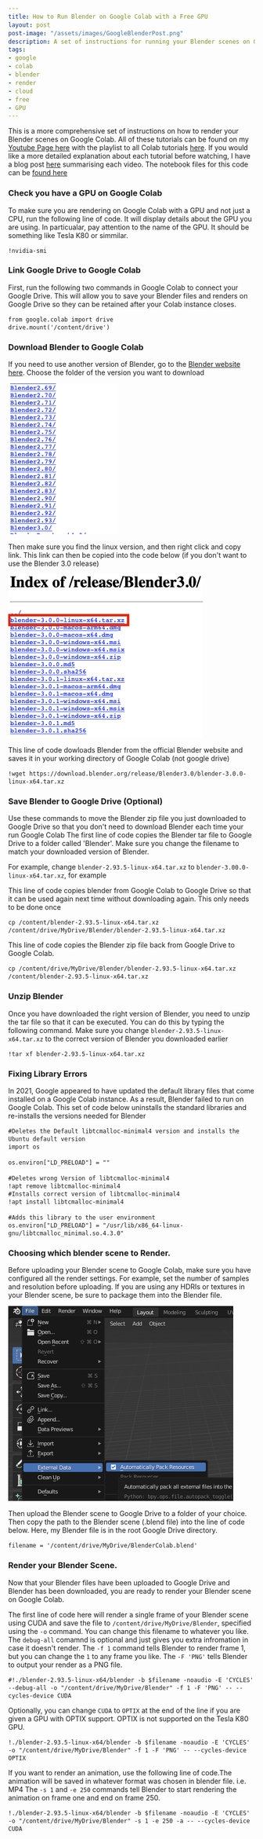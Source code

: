 ```yaml
---
title: How to Run Blender on Google Colab with a Free GPU
layout: post
post-image: "/assets/images/GoogleBlenderPost.png"
description: A set of instructions for running your Blender scenes on Google Colab with a free GPU
tags:
- google
- colab
- blender
- render
- cloud
- free
- GPU
---
```


This is a more comprehensive set of instructions on how to render your Blender scenes on Google Colab. All of these tutorials can be found on my [Youtube Page here](https://www.youtube.com/c/MicroSingularity) with the playlist to all Colab tutorials [here](https://youtube.com/playlist?list=PLV0Zsi5ZYUasqIKTYo7et4iJuaSIArSy5). If you would like a more detailed explanation about each tutorial before watching, I have a blog post [here](https://microsingularity.github.io/blog/Google-Colab) summarising each video.
The notebook files for this code can be [found here](https://github.com/microSingularity/blenderGoogleGPU)

### Check you have a GPU on Google Colab

To make sure you are rendering on Google Colab with a GPU and not just a CPU, run the following line of code. It will display details about the GPU you are using. In particualar, pay attention to the name of the GPU. It should be something like Tesla K80 or simmilar. 

```
!nvidia-smi
```


### Link Google Drive to Google Colab

First, run the following two commands in Google Colab to connect your Google Drive. This will allow you to save your Blender files and renders on Google Drive so they can be retained after your Colab instance closes. 

```
from google.colab import drive
drive.mount('/content/drive')
```
### Download Blender to Google Colab

If you need to use another version of Blender, go to the [Blender website here](https://download.blender.org/release/). Choose the folder of the version you want to download

![List of all Blender Releases](/assets/BlenderVersions.png)

Then make sure you find the linux version, and then right click and copy link. This link can then be copied into the code below (if you don't want to use the Blender 3.0 release)

![List of all Blender Releases](/assets/Blender3.png)

This line of code dowloads Blender from the official Blender website and saves it in your working directory of Google Colab (not google drive)

```
!wget https://download.blender.org/release/Blender3.0/blender-3.0.0-linux-x64.tar.xz
```
### Save Blender to Google Drive (Optional)
Use these commands to move the Blender zip file you just downloaded to Google Drive so that you don't need to download Blender each time your run Google Colab
The first line of code copies the Blender tar file to Google Drive to a folder called 'Blender'. Make sure you change the filename to match your downloaded version of Blender.

For example, change ```blender-2.93.5-linux-x64.tar.xz``` to ```blender-3.00.0-linux-x64.tar.xz```, for example


This line of code copies blender from Google Colab to Google Drive so that it can be used again next time without downloading again. This only needs to be done once
```
cp /content/blender-2.93.5-linux-x64.tar.xz /content/drive/MyDrive/Blender/blender-2.93.5-linux-x64.tar.xz
```

This line of code copies the Blender zip file back from Google Drive to Google Colab.
```
cp /content/drive/MyDrive/Blender/blender-2.93.5-linux-x64.tar.xz /content/blender-2.93.5-linux-x64.tar.xz
```

### Unzip Blender

Once you have downloaded the right version of Blender, you need to unzip the tar file so that it can be executed. You can do this by typing the following command. 
Make sure you change ```blender-2.93.5-linux-x64.tar.xz``` to the correct version of Blender you downloaded earlier

```
!tar xf blender-2.93.5-linux-x64.tar.xz
```

### Fixing Library Errors
In 2021, Google appeared to have updated the default library files that come installed on a Google Colab instance. As a result, Blender failed to run on Google Colab.
This set of code below uninstalls the standard libraries and re-installs the versions needed for Blender

```
#Deletes the Default libtcmalloc-minimal4 version and installs the Ubuntu default version
import os

os.environ["LD_PRELOAD"] = ""

#Deletes wrong Version of libtcmalloc-minimal4
!apt remove libtcmalloc-minimal4
#Installs correct version of libtcmalloc-minimal4
!apt install libtcmalloc-minimal4

#Adds this library to the user environment
os.environ["LD_PRELOAD"] = "/usr/lib/x86_64-linux-gnu/libtcmalloc_minimal.so.4.3.0"
```
### Choosing which blender scene to Render. 

Before uploading your Blender scene to Google Colab, make sure you have configured all the render settings. For example, set the number of samples and resolution before uploading.
If you are using any HDRIs or textures in your Blender scene, be sure to package them into the Blender file.

![Package Textures](/assets/ExternalData.png)

Then upload the Blender scene to Google Drive to a folder of your choice. Then copy the path to the Blender scene (.blend file) into the line of code below. Here, my Blender file is in the root Google Drive directory.
```
filename = '/content/drive/MyDrive/BlenderColab.blend'
```

### Render your Blender Scene. 

Now that your Blender files have been uploaded to Google Drive and Blender has been downloaded, you are ready to render your Blender scene on Google Colab.

The first line of code here will render a single frame of your Blender scene using CUDA and save the file to ```/content/drive/MyDrive/Blender```, specified using the ```-o``` command. You can change this filename to whatever you like.
The ```debug-all``` comamnd is optional and just gives you extra infromation in case it doesn't render. The ```-f 1``` command tells Blender to render frame 1, but you can change the ```1``` to any frame you like. The ```-F 'PNG'``` tells Blender to output your render as a PNG file.

```
#!./blender-2.93.5-linux-x64/blender -b $filename -noaudio -E 'CYCLES' --debug-all -o "/content/drive/MyDrive/Blender" -f 1 -F 'PNG' -- --cycles-device CUDA
```

Optionally, you can change ```CUDA``` to ```OPTIX``` at the end of the line if you are given a GPU with OPTIX support. OPTIX is not supported on the Tesla K80 GPU.
```
!./blender-2.93.5-linux-x64/blender -b $filename -noaudio -E 'CYCLES' -o "/content/drive/MyDrive/Blender" -f 1 -F 'PNG' -- --cycles-device OPTIX
```
If you want to render an animation, use the following line of code.The animation will be saved in whatever format was chosen in blender file. i.e. MP4
The ```-s 1``` and ```-e 250``` commands tell Blender to start rendering the animation on frame one and end on frame 250.

```
!./blender-2.93.5-linux-x64/blender -b $filename -noaudio -E 'CYCLES' -o "/content/drive/MyDrive/Blender" -s 1 -e 250 -a -- --cycles-device CUDA
```



